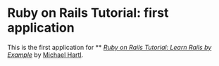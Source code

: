 # Ruby on Rails Tutorial: first application

This is the first application for **
[*Ruby on Rails Tutorial: Learn Rails by Example*](http://railstutorial.org/)
by [Michael Hartl](http://michaelhartl.com/).
